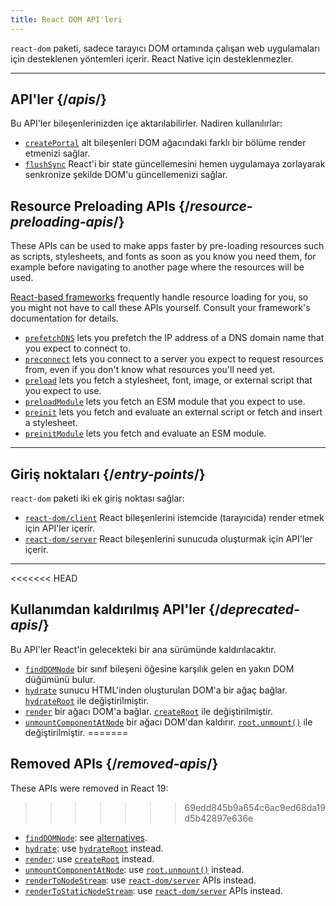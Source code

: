 ```yaml
---
title: React DOM API'leri
---
```


<Intro>

`react-dom` paketi, sadece tarayıcı DOM ortamında çalışan web uygulamaları için desteklenen yöntemleri içerir. React Native için desteklenmezler.

</Intro>

---

## API'ler {/*apis*/}

Bu API'ler bileşenlerinizden içe aktarılabilirler. Nadiren kullanılırlar:

* [`createPortal`](/reference/react-dom/createPortal) alt bileşenleri DOM ağacındaki farklı bir bölüme render etmenizi sağlar.
* [`flushSync`](/reference/react-dom/flushSync) React'i bir state güncellemesini hemen uygulamaya zorlayarak senkronize şekilde DOM'u güncellemenizi sağlar.

## Resource Preloading APIs {/*resource-preloading-apis*/}

These APIs can be used to make apps faster by pre-loading resources such as scripts, stylesheets, and fonts as soon as you know you need them, for example before navigating to another page where the resources will be used.

[React-based frameworks](/learn/start-a-new-react-project) frequently handle resource loading for you, so you might not have to call these APIs yourself. Consult your framework's documentation for details.

* [`prefetchDNS`](/reference/react-dom/prefetchDNS) lets you prefetch the IP address of a DNS domain name that you expect to connect to.
* [`preconnect`](/reference/react-dom/preconnect) lets you connect to a server you expect to request resources from, even if you don't know what resources you'll need yet.
* [`preload`](/reference/react-dom/preload) lets you fetch a stylesheet, font, image, or external script that you expect to use.
* [`preloadModule`](/reference/react-dom/preloadModule) lets you fetch an ESM module that you expect to use.
* [`preinit`](/reference/react-dom/preinit) lets you fetch and evaluate an external script or fetch and insert a stylesheet.
* [`preinitModule`](/reference/react-dom/preinitModule) lets you fetch and evaluate an ESM module.

---

## Giriş noktaları {/*entry-points*/}

`react-dom` paketi iki ek giriş noktası sağlar:

* [`react-dom/client`](/reference/react-dom/client) React bileşenlerini istemcide (tarayıcıda) render etmek için API'ler içerir.
* [`react-dom/server`](/reference/react-dom/server) React bileşenlerini sunucuda oluşturmak için API'ler içerir.

---

<<<<<<< HEAD
## Kullanımdan kaldırılmış API'ler {/*deprecated-apis*/}

<Deprecated>

Bu API'ler React'in gelecekteki bir ana sürümünde kaldırılacaktır.

</Deprecated>

* [`findDOMNode`](/reference/react-dom/findDOMNode) bir sınıf bileşeni öğesine karşılık gelen en yakın DOM düğümünü bulur.
* [`hydrate`](/reference/react-dom/hydrate) sunucu HTML'inden oluşturulan DOM'a bir ağaç bağlar. [`hydrateRoot`](/reference/react-dom/client/hydrateRoot) ile değiştirilmiştir.
* [`render`](/reference/react-dom/render) bir ağacı DOM'a bağlar. [`createRoot`](/reference/react-dom/client/createRoot) ile değiştirilmiştir.
* [`unmountComponentAtNode`](/reference/react-dom/unmountComponentAtNode) bir ağacı DOM'dan kaldırır. [`root.unmount()`](/reference/react-dom/client/createRoot#root-unmount) ile değiştirilmiştir.
=======
## Removed APIs {/*removed-apis*/}

These APIs were removed in React 19:
>>>>>>> 69edd845b9a654c6ac9ed68da19d5b42897e636e

* [`findDOMNode`](https://18.react.dev/reference/react-dom/findDOMNode): see [alternatives](https://18.react.dev/reference/react-dom/findDOMNode#alternatives).
* [`hydrate`](https://18.react.dev/reference/react-dom/hydrate): use [`hydrateRoot`](/reference/react-dom/client/hydrateRoot) instead.
* [`render`](https://18.react.dev/reference/react-dom/render): use [`createRoot`](/reference/react-dom/client/createRoot) instead.
* [`unmountComponentAtNode`](/reference/react-dom/unmountComponentAtNode): use [`root.unmount()`](/reference/react-dom/client/createRoot#root-unmount) instead.
* [`renderToNodeStream`](https://18.react.dev/reference/react-dom/server/renderToNodeStream): use [`react-dom/server`](/reference/react-dom/server) APIs instead.
* [`renderToStaticNodeStream`](https://18.react.dev/reference/react-dom/server/renderToStaticNodeStream): use [`react-dom/server`](/reference/react-dom/server) APIs instead.
